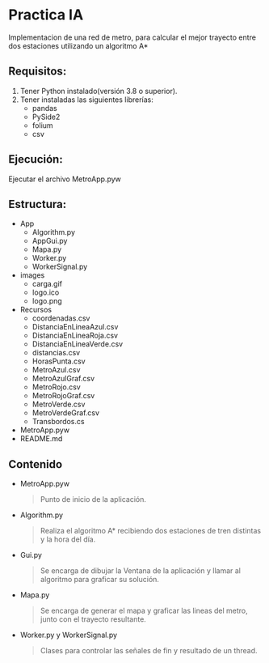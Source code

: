 # Practica IA

Implementacion de una red de metro, para calcular el mejor trayecto entre dos estaciones utilizando un algoritmo A*

## **Requisitos:**
1. Tener Python instalado(versión 3.8 o superior).
2. Tener instaladas las siguientes librerías:
    *   pandas
    *   PySide2
    *   folium
    *   csv

## **Ejecución:**
Ejecutar el archivo MetroApp.pyw

## **Estructura:**
*   App
    *   Algorithm.py
    *   AppGui.py
    *   Mapa.py
    *   Worker.py
    *   WorkerSignal.py
*   images
    * carga.gif
    * logo.ico
    * logo.png
*   Recursos
    * coordenadas.csv
    * DistanciaEnLineaAzul.csv
    * DistanciaEnLineaRoja.csv
    * DistanciaEnLineaVerde.csv
    * distancias.csv
    * HorasPunta.csv
    * MetroAzul.csv
    * MetroAzulGraf.csv
    * MetroRojo.csv
    * MetroRojoGraf.csv
    * MetroVerde.csv
    * MetroVerdeGraf.csv
    * Transbordos.cs
*   MetroApp.pyw
*   README.md

## Contenido

* MetroApp.pyw
    > Punto de inicio de la aplicación.

* Algorithm.py
    > Realiza el algoritmo A* recibiendo dos estaciones de tren distintas y la hora del día.

* Gui.py
    > Se encarga de dibujar la Ventana de la aplicación y llamar al algoritmo para graficar su solución.

* Mapa.py
    > Se encarga de generar el mapa y graficar las lineas del metro, junto con el trayecto resultante.

* Worker.py y WorkerSignal.py
    > Clases para controlar las señales de fin y resultado de un thread.